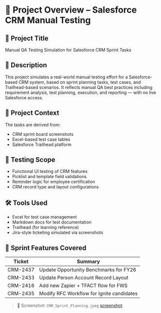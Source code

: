 # 📘 Project Overview – Salesforce CRM Manual Testing

## 🎯 Project Title
Manual QA Testing Simulation for Salesforce CRM Sprint Tasks

## 📄 Description
This project simulates a real-world manual testing effort for a Salesforce-based CRM system, based on sprint planning tasks, test cases, and Trailhead-based scenarios. It reflects manual QA best practices including requirement analysis, test planning, execution, and reporting — with no live Salesforce access.

## 🧩 Project Context
The tasks are derived from:
- CRM sprint board screenshots
- Excel-based test case tables
- Salesforce Trailhead platform

## 🧪 Testing Scope
- Functional UI testing of CRM features
- Picklist and template field validations
- Reminder logic for employee certification
- CRM record type and layout configurations

## 🛠 Tools Used
- Excel for test case management
- Markdown docs for test documentation
- Trailhead (for learning reference)
- Jira-style ticketing simulated via screenshots

## 🧵 Sprint Features Covered
| Ticket | Summary |
|--------|---------|
| CRM-2437 | Update Opportunity Benchmarks for FY26 |
| CRM-2433 | Update Person Account Record Layout |
| CRM-2416 | Add new Zapier + TFACT flow for FWS |
| CRM-2435 | Modify RFC Workflow for Ignite candidates |

> 📸 Screenshot: `CRM_Sprint_Planning.jpeg`
[screenshot](/assets/screenshots/)